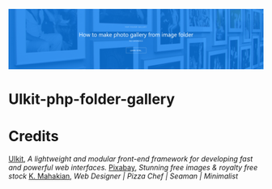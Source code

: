 [![uikit-php-folder-gallery banner](https://raw.githubusercontent.com/easterndust/UIkit-php-folder-gallery/main/header-github.png)](https://webshelf.eu/en/php-folder-gallery/)
# UIkit-php-folder-gallery
Credits
==============

[UIkit](https://getuikit.com/), *A lightweight and modular front-end framework
for developing fast and powerful web interfaces.*
[Pixabay](https://getuikit.com/), *Stunning free images & royalty free stock*
[K. Mahakian](https://mahakian.info/), *Web Designer | Pizza Chef | Seaman | Minimalist*

